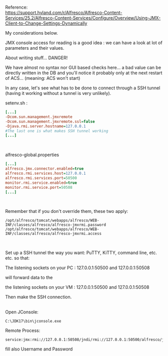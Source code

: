 Reference:  
https://support.hyland.com/r/Alfresco/Alfresco-Content-Services/25.2/Alfresco-Content-Services/Configure/Overview/Using-JMX-Client-to-Change-Settings-Dynamically

My considerations below.

JMX console access for reading is a good idea : we can have a look at lot of parameters and their values.

About writing stuff... DANGER!

We have almost no syntax nor GUI based checks here... a bad value can be directly written in the DB and you'll notice it probably only at the next restart of ACS... (meaning: ACS won't start)

In any case, let's see what has to be done to connect through a SSH tunnel (having it working without a tunnel is very unlikely).

setenv.sh :
``` ini
[...]
-Dcom.sun.management.jmxremote
-Dcom.sun.management.jmxremote.ssl=false
-Djava.rmi.server.hostname=127.0.0.1
#The last one is what makes SSH tunnel working
[...]
```
<br />

alfresco-global.properties
``` ini
[...]
alfresco.jmx.connector.enabled=true
alfresco.rmi.services.host=127.0.0.1
alfresco.rmi.services.port=50500
monitor.rmi.service.enabled=true
monitor.rmi.service.port=50508
[...]
```
<br />

Remember that if you don't override them,  these two apply:
```
/opt/alfresco/tomcat/webapps/alfresco/WEB-INF/classes/alfresco/alfresco-jmxrmi.password
/opt/alfresco/tomcat/webapps/alfresco/WEB-INF/classes/alfresco/alfresco-jmxrmi.access
```
<br />

Set up a SSH tunnel the way you want: PuTTY, KiTTY, command line, etc. etc. so that:

The listening sockets on your PC : 127.0.0.1:50500 and 127.0.0.1:50508 

will forward data to the 

the listening sockets on your VM : 127.0.0.1:50500 and 127.0.0.1:50508

Then make the SSH connection.
<br />
<br />

Open JConsole:
```
C:\JDK17\bin\jconsole.exe
```

Remote Process:
```
service:jmx:rmi://127.0.0.1:50508/jndi/rmi://127.0.0.1:50500/alfresco/jmxrmi
```

fill also Username and Password
